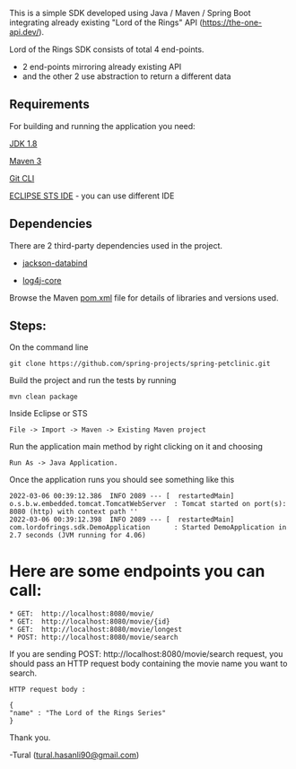 
This is a simple SDK developed using Java / Maven / Spring Boot integrating already existing "Lord of the Rings" API (https://the-one-api.dev/).


Lord of the Rings SDK consists of total 4 end-points.
* 2 end-points mirroring already existing API 
* and the other 2 use abstraction to return a different data 

## Requirements

For building and running the application you need:

[JDK 1.8](https://www.oracle.com/java/technologies/downloads/#java8)

[Maven 3](https://maven.apache.org/)

[Git CLI](https://help.github.com/articles/set-up-git)

[ECLIPSE STS IDE](https://spring.io/tools) - you can use different IDE 



## Dependencies
There are 2 third-party dependencies used in the project. 
* [jackson-databind](https://mvnrepository.com/artifact/com.fasterxml.jackson.core/jackson-databind)
	
* [log4j-core](https://mvnrepository.com/artifact/org.apache.logging.log4j/log4j-core)
	
Browse the Maven [pom.xml](https://github.com/thasanli/LordOfTheRings_SDK/blob/main/pom.xml) file for details of libraries and versions used.


## Steps:


On the command line

	git clone https://github.com/spring-projects/spring-petclinic.git
	
Build the project and run the tests by running 

	mvn clean package
	
Inside Eclipse or STS

	File -> Import -> Maven -> Existing Maven project

Run the application main method by right clicking on it and choosing 

	Run As -> Java Application. 
	
Once the application runs you should see something like this
	
	2022-03-06 00:39:12.386  INFO 2089 --- [  restartedMain] o.s.b.w.embedded.tomcat.TomcatWebServer  : Tomcat started on port(s): 8080 (http) with context path ''
	2022-03-06 00:39:12.398  INFO 2089 --- [  restartedMain] com.lordofrings.sdk.DemoApplication      : Started DemoApplication in 2.7 seconds (JVM running for 4.06)


# Here are some endpoints you can call:

	* GET:  http://localhost:8080/movie/
	* GET:  http://localhost:8080/movie/{id}
	* GET:  http://localhost:8080/movie/longest
	* POST: http://localhost:8080/movie/search
	
If you are sending POST: http://localhost:8080/movie/search request, you should pass an HTTP request body containing the movie name you want to search. 
	
	HTTP request body : 
	
	{
    "name" : "The Lord of the Rings Series"
	}
	
	

Thank you. 

-Tural (tural.hasanli90@gmail.com) 







